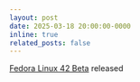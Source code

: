 ```yaml
---
layout: post
date: 2025-03-18 20:00:00-0000
inline: true
related_posts: false
---
```


<a href="https://fedoraproject.org/">Fedora Linux 42 Beta</a> released
